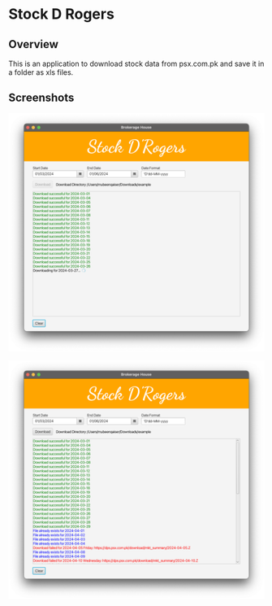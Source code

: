 # Stock D Rogers

## Overview

This is an application to download stock data from psx.com.pk and save it in a folder as xls files.

## Screenshots

![Screenshot](screenshot1.png)

![Screenshot](screenshot2.png)